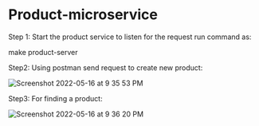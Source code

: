 # Product-microservice

Step 1: Start the product service to listen for the request run command as:

  make product-server
  
Step2: Using postman send request to create new product:

  ![Screenshot 2022-05-16 at 9 35 53 PM](https://user-images.githubusercontent.com/48493235/168636925-528b17be-ceb3-4172-a8b8-c0e78aefcfcd.png)


Step3: For finding a product:

  ![Screenshot 2022-05-16 at 9 36 20 PM](https://user-images.githubusercontent.com/48493235/168637024-2bbcc5d8-9ef6-4c6f-91da-c5b98f8a4cf8.png)


